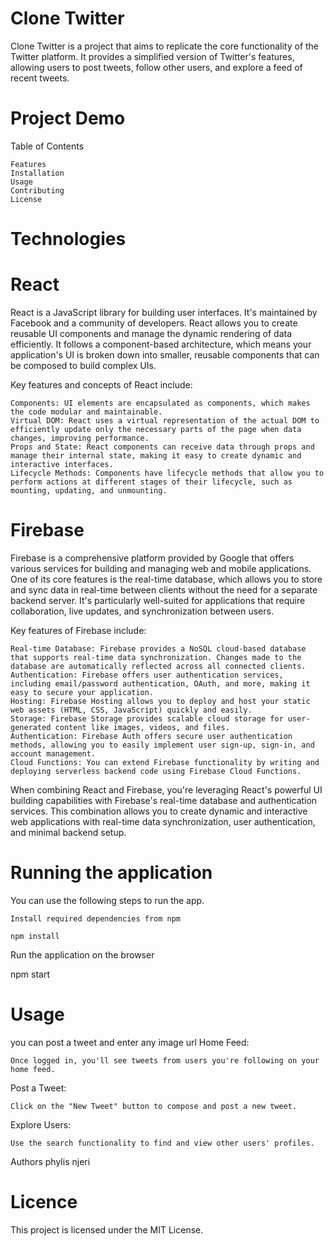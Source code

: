 # Clone Twitter

Clone Twitter is a project that aims to replicate the core functionality of the Twitter platform. It provides a simplified version of Twitter's features, allowing users to post tweets, follow other users, and explore a feed of recent tweets.

# Project Demo
Table of Contents

    Features
    Installation
    Usage
    Contributing
    License

# Technologies
 # React

React is a JavaScript library for building user interfaces. It's maintained by Facebook and a community of developers. React allows you to create reusable UI components and manage the dynamic rendering of data efficiently. It follows a component-based architecture, which means your application's UI is broken down into smaller, reusable components that can be composed to build complex UIs.

Key features and concepts of React include:

    Components: UI elements are encapsulated as components, which makes the code modular and maintainable.
    Virtual DOM: React uses a virtual representation of the actual DOM to efficiently update only the necessary parts of the page when data changes, improving performance.
    Props and State: React components can receive data through props and manage their internal state, making it easy to create dynamic and interactive interfaces.
    Lifecycle Methods: Components have lifecycle methods that allow you to perform actions at different stages of their lifecycle, such as mounting, updating, and unmounting.

# Firebase

Firebase is a comprehensive platform provided by Google that offers various services for building and managing web and mobile applications. One of its core features is the real-time database, which allows you to store and sync data in real-time between clients without the need for a separate backend server. It's particularly well-suited for applications that require collaboration, live updates, and synchronization between users.

Key features of Firebase include:

    Real-time Database: Firebase provides a NoSQL cloud-based database that supports real-time data synchronization. Changes made to the database are automatically reflected across all connected clients.
    Authentication: Firebase offers user authentication services, including email/password authentication, OAuth, and more, making it easy to secure your application.
    Hosting: Firebase Hosting allows you to deploy and host your static web assets (HTML, CSS, JavaScript) quickly and easily.
    Storage: Firebase Storage provides scalable cloud storage for user-generated content like images, videos, and files.
    Authentication: Firebase Auth offers secure user authentication methods, allowing you to easily implement user sign-up, sign-in, and account management.
    Cloud Functions: You can extend Firebase functionality by writing and deploying serverless backend code using Firebase Cloud Functions.

When combining React and Firebase, you're leveraging React's powerful UI building capabilities with Firebase's real-time database and authentication services. This combination allows you to create dynamic and interactive web applications with real-time data synchronization, user authentication, and minimal backend setup.

# Running the application

You can use the following steps to run the app.

    Install required dependencies from npm

    npm install

Run the application on the browser

npm start
# Usage
you can post a tweet and enter any image url 
Home Feed:

    Once logged in, you'll see tweets from users you're following on your home feed.

Post a Tweet:

    Click on the "New Tweet" button to compose and post a new tweet.

Explore Users:

    Use the search functionality to find and view other users' profiles.
Authors
phylis njeri

# Licence
This project is licensed under the MIT License.
